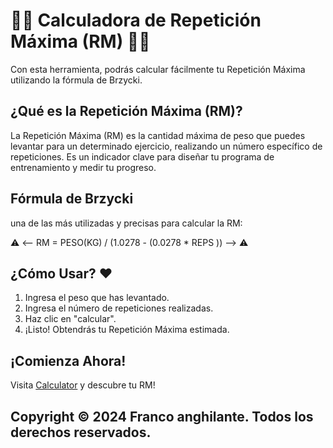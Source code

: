 # 🏋️‍♂️ Calculadora de Repetición Máxima (RM) 🏋️‍♀️

Con esta herramienta, podrás calcular fácilmente tu Repetición Máxima utilizando la fórmula de Brzycki.

## ¿Qué es la Repetición Máxima (RM)?

La Repetición Máxima (RM) es la cantidad máxima de peso que puedes levantar para un determinado ejercicio, realizando un número específico de repeticiones. Es un indicador clave para diseñar tu programa de entrenamiento y medir tu progreso.

## Fórmula de Brzycki

una de las más utilizadas y precisas para calcular la RM:

⚠️ <-- RM = PESO(KG) / (1.0278 - (0.0278 \* REPS )) --> ⚠️

## ¿Cómo Usar? ❤️

1. Ingresa el peso que has levantado.
2. Ingresa el número de repeticiones realizadas.
3. Haz clic en "calcular".
4. ¡Listo! Obtendrás tu Repetición Máxima estimada.

## ¡Comienza Ahora!

Visita  [Calculator](http://calcrm.free.nf/index.html) y descubre tu RM!

## Copyright © 2024 Franco anghilante. Todos los derechos reservados.
